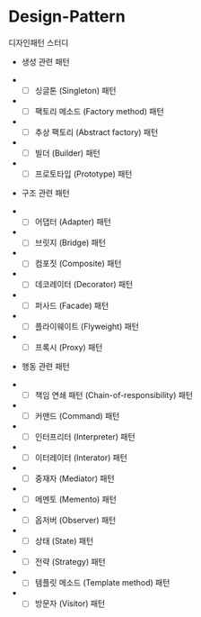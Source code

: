 # Design-Pattern
디자인패턴 스터디
- 생성 관련 패턴

- -[ ] 싱글톤 (Singleton) 패턴
- -[ ] 팩토리 메소드 (Factory method) 패턴
- -[ ] 추상 팩토리 (Abstract factory) 패턴
- -[ ] 빌더 (Builder) 패턴
- -[ ] 프로토타입 (Prototype) 패턴

- 구조 관련 패턴

- -[ ] 어댑터 (Adapter) 패턴
- -[ ] 브릿지 (Bridge) 패턴
- -[ ] 컴포짓 (Composite) 패턴
- -[ ] 데코레이터 (Decorator) 패턴
- -[ ] 퍼사드 (Facade) 패턴
- -[ ] 플라이웨이트 (Flyweight) 패턴
- -[ ] 프록시 (Proxy) 패턴

- 행동 관련 패턴
- -[ ] 책임 연쇄 패턴 (Chain-of-responsibility) 패턴
- -[ ] 커맨드 (Command) 패턴
- -[ ] 인터프리터 (Interpreter) 패턴
- -[ ] 이터레이터 (Interator) 패턴
- -[ ] 중재자 (Mediator) 패턴
- -[ ] 메멘토 (Memento) 패턴
- -[ ] 옵저버 (Observer) 패턴
- -[ ] 상태 (State) 패턴
- -[ ] 전략 (Strategy) 패턴
- -[ ] 템플릿 메소드 (Template method) 패턴
- -[ ] 방문자 (Visitor) 패턴
